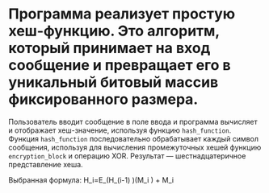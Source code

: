 # Программа реализует простую хеш-функцию. Это алгоритм, который принимает на вход сообщение и превращает его в уникальный битовый массив фиксированного размера.
Пользователь вводит сообщение в поле ввода и программа вычисляет и отображает хеш-значение, используя функцию `hash_function`. Функция `hash_function` последовательно обрабатывает каждый символ сообщения, используя для вычисления промежуточных хешей функцию `encryption_block` и операцию XOR. Результат — шестнадцатеричное представление хеша. 

Выбранная формула: H_i=E_(H_(i-1) )(M_i ) + M_i
